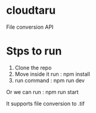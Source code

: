 # cloudtaru
File conversion API

# Stps to run

1. Clone the repo
2. Move inside it run : npm install
3. run command : npm run dev 

Or we can run : npm run start

It supports file conversion to .tif